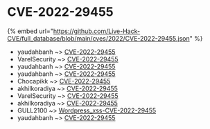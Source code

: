 # CVE-2022-29455
{% embed url="https://github.com/Live-Hack-CVE/full_database/blob/main/cves/2022/CVE-2022-29455.json" %}

* yaudahbanh ~> [CVE-2022-29455](https://www.alice-snow.ru/2022/database/cve-2022-29455/cve-2022-29455-yaudahbanh)
* VarelSecurity ~> [CVE-2022-29455](https://www.alice-snow.ru/2022/database/cve-2022-29455/cve-2022-29455-varelsecurity)
* yaudahbanh ~> [CVE-2022-29455](https://www.alice-snow.ru/2022/database/cve-2022-29455/cve-2022-29455-yaudahbanh)
* yaudahbanh ~> [CVE-2022-29455](https://www.alice-snow.ru/2022/database/cve-2022-29455/cve-2022-29455-yaudahbanh)
* Chocapikk ~> [CVE-2022-29455](https://www.alice-snow.ru/2022/database/cve-2022-29455/cve-2022-29455-chocapikk)
* akhilkoradiya ~> [CVE-2022-29455](https://www.alice-snow.ru/2022/database/cve-2022-29455/cve-2022-29455-akhilkoradiya)
* VarelSecurity ~> [CVE-2022-29455](https://www.alice-snow.ru/2022/database/cve-2022-29455/cve-2022-29455-varelsecurity)
* akhilkoradiya ~> [CVE-2022-29455](https://www.alice-snow.ru/2022/database/cve-2022-29455/cve-2022-29455-akhilkoradiya)
* GULL2100 ~> [Wordpress_xss-CVE-2022-29455](https://www.alice-snow.ru/2022/database/cve-2022-29455/wordpress_xss-cve-2022-29455-gull2100)
* yaudahbanh ~> [CVE-2022-29455](https://www.alice-snow.ru/2022/database/cve-2022-29455/cve-2022-29455-yaudahbanh)